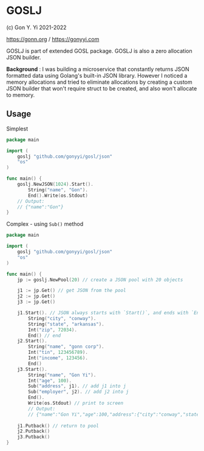 # GOSLJ

(c) Gon Y. Yi 2021-2022

<https://gonn.org> / <https://gonyyi.com>

GOSLJ is part of extended GOSL package. GOSLJ is also a zero allocation JSON builder.

__Background__ 
: I was building a microservice that constantly returns JSON formatted data using Golang's built-in 
JSON library. However I noticed a memory allocations and tried to eliminate allocations by creating
a custom JSON builder that won't require struct to be created, and also won't allocate to memory.


## Usage

Simplest

```go
package main

import (
	goslj "github.com/gonyyi/gosl/json"
	"os"
)

func main() {
	goslj.NewJSON(1024).Start().
		String("name", "Gon").
		End().Write(os.Stdout)
	// Output:
	// {"name":"Gon"}
}
```

Complex - using `Sub()` method

```go
package main

import (
	goslj "github.com/gonyyi/gosl/json"
	"os"
)

func main() {
	jp := goslj.NewPool(20) // create a JSON pool with 20 objects

	j1 := jp.Get() // get JSON from the pool 
	j2 := jp.Get()
	j3 := jp.Get()

	j1.Start(). // JSON always starts with `Start()`, and ends with `End()`
		String("city", "conway").
		String("state", "arkansas").
		Int("zip", 72034).
		End() // end
	j2.Start().
		String("name", "gonn corp").
		Int("tin", 123456789).
		Int("income", 123456).
		End()
	j3.Start().
		String("name", "Gon Yi").
		Int("age", 100).
		Sub("address", j1). // add j1 into j
		Sub("employer", j2). // add j2 into j
		End().
		Write(os.Stdout) // print to screen
		// Output:
	    // {"name":"Gon Yi","age":100,"address":{"city":"conway","state":"arkansas","zip":72034},"employer":{"name":"gonn corp","tin":123456789,"income":123456}}
	
	j1.Putback() // return to pool 
	j2.Putback()
	j3.Putback()
}
```

